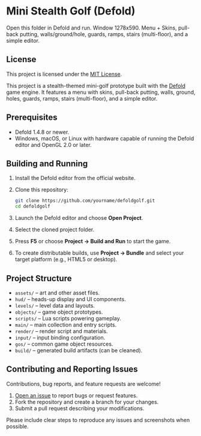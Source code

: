 # Mini Stealth Golf (Defold)

Open this folder in Defold and run. Window 1278x590. Menu + Skins, pull-back putting, walls/ground/hole, guards, ramps, stairs (multi-floor), and a simple editor.

## License

This project is licensed under the [MIT License](LICENSE).

This project is a stealth-themed mini-golf prototype built with the [Defold](https://defold.com/) game engine. It features a menu with skins, pull-back putting, walls, ground, holes, guards, ramps, stairs (multi-floor), and a simple editor.

## Prerequisites

- Defold 1.4.8 or newer.
- Windows, macOS, or Linux with hardware capable of running the Defold editor and OpenGL 2.0 or later.

## Building and Running

1. Install the Defold editor from the official website.
2. Clone this repository:

   ```bash
   git clone https://github.com/yourname/defoldgolf.git
   cd defoldgolf
   ```
3. Launch the Defold editor and choose **Open Project**.
4. Select the cloned project folder.
5. Press **F5** or choose **Project → Build and Run** to start the game.
6. To create distributable builds, use **Project → Bundle** and select your target platform (e.g., HTML5 or desktop).

## Project Structure

- `assets/` – art and other asset files.
- `hud/` – heads-up display and UI components.
- `levels/` – level data and layouts.
- `objects/` – game object prototypes.
- `scripts/` – Lua scripts powering gameplay.
- `main/` – main collection and entry scripts.
- `render/` – render script and materials.
- `input/` – input binding configuration.
- `gos/` – common game object resources.
- `build/` – generated build artifacts (can be cleaned).

## Contributing and Reporting Issues

Contributions, bug reports, and feature requests are welcome!

1. [Open an issue](https://github.com/yourname/defoldgolf/issues) to report bugs or request features.
2. Fork the repository and create a branch for your changes.
3. Submit a pull request describing your modifications.

Please include clear steps to reproduce any issues and screenshots when possible.